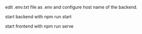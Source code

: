 edit .env.txt file as .env and configure host name of the backend.

start backend with npm run start

start frontend with npm run serve